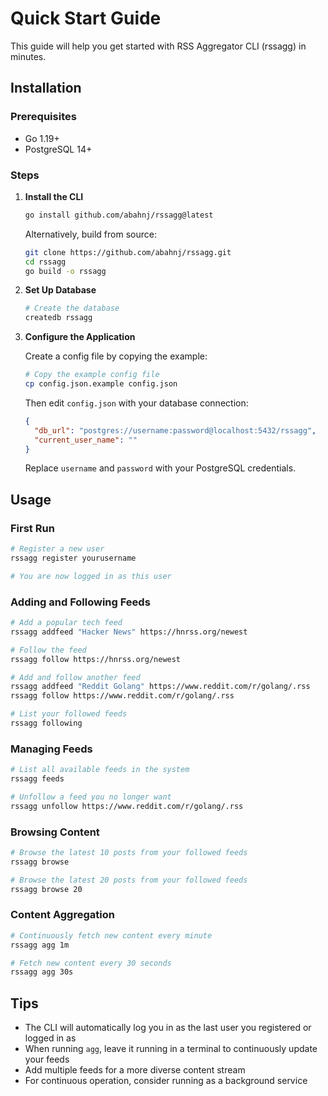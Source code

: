 # Quick Start Guide

This guide will help you get started with RSS Aggregator CLI (rssagg) in minutes.

## Installation

### Prerequisites

- Go 1.19+
- PostgreSQL 14+

### Steps

1. **Install the CLI**

   ```bash
   go install github.com/abahnj/rssagg@latest
   ```

   Alternatively, build from source:

   ```bash
   git clone https://github.com/abahnj/rssagg.git
   cd rssagg
   go build -o rssagg
   ```

2. **Set Up Database**

   ```bash
   # Create the database
   createdb rssagg
   ```

3. **Configure the Application**

   Create a config file by copying the example:

   ```bash
   # Copy the example config file
   cp config.json.example config.json
   ```

   Then edit `config.json` with your database connection:

   ```json
   {
     "db_url": "postgres://username:password@localhost:5432/rssagg",
     "current_user_name": ""
   }
   ```

   Replace `username` and `password` with your PostgreSQL credentials.

## Usage

### First Run

```bash
# Register a new user
rssagg register yourusername

# You are now logged in as this user
```

### Adding and Following Feeds

```bash
# Add a popular tech feed
rssagg addfeed "Hacker News" https://hnrss.org/newest

# Follow the feed
rssagg follow https://hnrss.org/newest

# Add and follow another feed
rssagg addfeed "Reddit Golang" https://www.reddit.com/r/golang/.rss
rssagg follow https://www.reddit.com/r/golang/.rss

# List your followed feeds
rssagg following
```

### Managing Feeds

```bash
# List all available feeds in the system
rssagg feeds

# Unfollow a feed you no longer want
rssagg unfollow https://www.reddit.com/r/golang/.rss
```

### Browsing Content

```bash
# Browse the latest 10 posts from your followed feeds
rssagg browse

# Browse the latest 20 posts from your followed feeds
rssagg browse 20
```

### Content Aggregation

```bash
# Continuously fetch new content every minute
rssagg agg 1m

# Fetch new content every 30 seconds
rssagg agg 30s
```

## Tips

- The CLI will automatically log you in as the last user you registered or logged in as
- When running `agg`, leave it running in a terminal to continuously update your feeds
- Add multiple feeds for a more diverse content stream
- For continuous operation, consider running as a background service